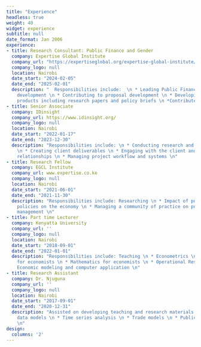 ```yaml
---
title: "Experience"
headless: true
weight: 40
widget: experience
subtitle: null
date_format: Jan 2006
experience:
- title: Research Consultant: Public Finance and Gender
  company: Expertise Global Institute
  company_url: "https://expertiseglobal.org/expertise-global-institute/"
  company_logo: null
  location: Nairobi
  date_start: "2024-02-05"
  date_end: "2025-02-01"
  description: "  Responsibilities include:  \n * Leading Public Finance Dashboard
    development \n * Contributing to proposal development \n * Developing knowledge
    products including research papers and policy briefs \n *Contribute to research on women in leadership in banking sector in Kenya \n" 
- title: Senior Associate
  company: IDinsight
  company_url: https://www.idinsight.org/
  company_logo: null
  location: Nairobi
  date_start: "2022-01-17"
  date_end: "2023-12-30"
  description: "Responsibilities include: \n * Conducting research and technical analyses
    \n * Creating client deliverables \n * Engaging with the client and managing client
    relationships \n * Managing project workflow and systems \n"
- title: Research Fellow
  company: EGCL Institute
  company_url: www.expertise.co.ke
  company_logo: null
  location: Nairobi
  date_start: "2021-06-01"
  date_end: "2021-11-30"
  description: "Responsibilities include: Researching \n * Impact of public finance
    policies on the economy \n * Managing a community of practice on public finance
    management \n"
- title: Part time Lecturer
  company: Kenyatta University
  company_url: ''
  company_logo: null
  location: Nairobi
  date_start: "2018-09-01"
  date_end: "2022-01-01"
  description: "Responsibilities include: Teaching \n * Econometrics \n * Statistics
    for economists \n * Mathematics for economists \n * Operational Research  \n *
    Economic modeling and computer application \n"
- title: Research Assistant
  company: Dr. Njuguna
  company_url: ''
  company_logo: null
  location: Nairobi
  date_start: "2017-09-01"
  date_end: "2020-12-31"
  description: "Assisted on developing teaching and research materials on:\n * Count
    data models \n * Time series analysis \n * Trade models \n * Public debt in Africa
    \n"
design:
  columns: '2'
---
```

